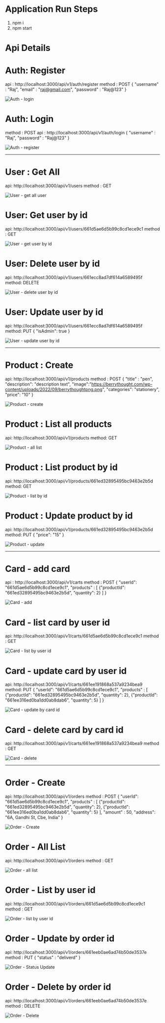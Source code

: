 # Application Run Steps
1) npm i
2) npm start

# Api Details

# Auth: Register
api : http://localhost:3000/api/v1/auth/register
method : POST
{
    "username" : "Raj",
    "email" : "raj@gmail.com",
    "password" : "Raj@123"
}


![Auth - login](https://github.com/surendransaha/ecommerce-node-js/assets/71213725/8c96a3aa-3969-4e8d-9591-0c2d7e50fb85)



# Auth: Login
method : POST
api : http://localhost:3000/api/v1/auth/login
{
    "username" : "Raj",
    "password" : "Raj@123"
}


![Auth - register](https://github.com/surendransaha/ecommerce-node-js/assets/71213725/33f410f8-27e7-4545-b9aa-6dda7dad47f3)


------------------------------------------------------------------------------------------------------------------------

# User : Get All
api: http://localhost:3000/api/v1/users
method : GET

![User - get all user](https://github.com/surendransaha/ecommerce-node-js/assets/71213725/6480cc51-3936-497a-ba79-8fecdf648f99)



# User: Get user by id
api: http://localhost:3000/api/v1/users/661d5ae6d5b99c8cd1ece9c1
method : GET

![User - get  user by id](https://github.com/surendransaha/ecommerce-node-js/assets/71213725/5dd55846-f510-4626-82ce-5defcc954e9c)


# User: Delete user by id
api: http://localhost:3000/api/v1/users/661ecc8ad7df614a6589495f
method: DELETE

![User - delete user by id](https://github.com/surendransaha/ecommerce-node-js/assets/71213725/1553653e-ecbb-4933-b19b-aa91cd450ca0)


# User: Update user by id
api: http://localhost:3000/api/v1/users/661ecc8ad7df614a6589495f
method: PUT
{
    "isAdmin": true
}

![User - update user by id](https://github.com/surendransaha/ecommerce-node-js/assets/71213725/8fea7e5b-5045-4fb7-8467-828a4d7e670a)


------------------------------------------------------------------------------------------------------------------------

# Product : Create
api: http://localhost:3000/api/v1/products
method : POST
{
    "title" : "pen",
    "description": "description text",
    "image":"https://berrythought.com/wp-content/uploads/2022/09/berrythoughtpng.png",
    "categories": "stationery",
    "price": "10"
}

![Product - create](https://github.com/surendransaha/ecommerce-node-js/assets/71213725/66665fe9-0cd6-4642-815d-d4bd4d944a96)



# Product :  List all products
api: http://localhost:3000/api/v1/products
method: GET

![Product - all list](https://github.com/surendransaha/ecommerce-node-js/assets/71213725/ae314b81-bb22-4945-b7eb-7c9dd24a43b6)



# Product :  List product by id
api: http://localhost:3000/api/v1/products/661ed32895495bc9463e2b5d
method: GET

![Product - list by id](https://github.com/surendransaha/ecommerce-node-js/assets/71213725/a45f551d-2a8e-4998-848a-9fbfc6a4c56b)



# Product : Update product by id
api: http://localhost:3000/api/v1/products/661ed32895495bc9463e2b5d
method: PUT
{
    "price": "15"
}


![Product - update](https://github.com/surendransaha/ecommerce-node-js/assets/71213725/a5722113-cabb-460a-bc51-c4e18aa8ebfe)

------------------------------------------------------------------------------------------------------------------------


# Card - add card
api : http://localhost:3000/api/v1/carts
method : POST
{
    "userId": "661d5ae6d5b99c8cd1ece9c1",
    "products" : [
        {"productId": "661ed32895495bc9463e2b5d", "quantity": 2}
    ]
}

![Card - add](https://github.com/surendransaha/ecommerce-node-js/assets/71213725/18cf8fb2-6f0b-4333-956d-7e09d852fe27)



# Card - list card by user id
api: http://localhost:3000/api/v1/carts/661d5ae6d5b99c8cd1ece9c1
method : GET

![Card - list by user id](https://github.com/surendransaha/ecommerce-node-js/assets/71213725/26921ef4-d0ae-48ea-8b2d-bf630e1ec5ab)



# Card - update card by user id
api: http://localhost:3000/api/v1/carts/661ee191868a537a9234bea9
method: PUT
{
    "userId": "661d5ae6d5b99c8cd1ece9c1",
    "products" : [
        {"productId": "661ed32895495bc9463e2b5d", "quantity": 2},
        {"productId": "661ee316ed0ba1dd0ab8dab6", "quantity": 5}
    ]
}

![Card - update by card id](https://github.com/surendransaha/ecommerce-node-js/assets/71213725/09f9d46d-58c6-4411-bc5e-7909ac1aaeae)



# Card - delete card by card id
api: http://localhost:3000/api/v1/carts/661ee191868a537a9234bea9
method : GET

![Card - delete](https://github.com/surendransaha/ecommerce-node-js/assets/71213725/f7a769eb-08c9-4041-a6c5-edea8447b88e)

------------------------------------------------------------------------------------------------------------------------


# Order - Create
api: http://localhost:3000/api/v1/orders 
method : POST
{
    "userId": "661d5ae6d5b99c8cd1ece9c1",
    "products" : [
        {"productId": "661ed32895495bc9463e2b5d", "quantity": 2},
        {"productId": "661ee316ed0ba1dd0ab8dab6", "quantity": 5}
    ],
    "amount" : 50,
    "address": "6A, Gandhi St, Cbe, India"
}

![Order - Create](https://github.com/surendransaha/ecommerce-node-js/assets/71213725/3c082fc0-42ea-46a0-b213-e05d3519c7b0)



# Order - All List
api: http://localhost:3000/api/v1/orders 
method : GET

![Order - all list](https://github.com/surendransaha/ecommerce-node-js/assets/71213725/4fa937a8-8284-4ad5-abe2-52aaef629609)



# Order - List by user id
api: http://localhost:3000/api/v1/orders/661d5ae6d5b99c8cd1ece9c1
method : GET

![Order - list by user id](https://github.com/surendransaha/ecommerce-node-js/assets/71213725/62a5d3f1-ac32-49ba-9d0e-06e5ced4a633)



# Order -  Update by order id
api: http://localhost:3000/api/v1/orders/661eeb0ae6ad74b50de3537e
method : PUT
{
    "status" : "deliverd"
}

![Order - Status Update](https://github.com/surendransaha/ecommerce-node-js/assets/71213725/518a352a-974d-4c43-8957-2396ce319216)



# Order -  Delete by order id
api: http://localhost:3000/api/v1/orders/661eeb0ae6ad74b50de3537e
method : DELETE

![Order - Delete](https://github.com/surendransaha/ecommerce-node-js/assets/71213725/3baef968-cb19-48bb-8c57-a4fc2b79da36)
